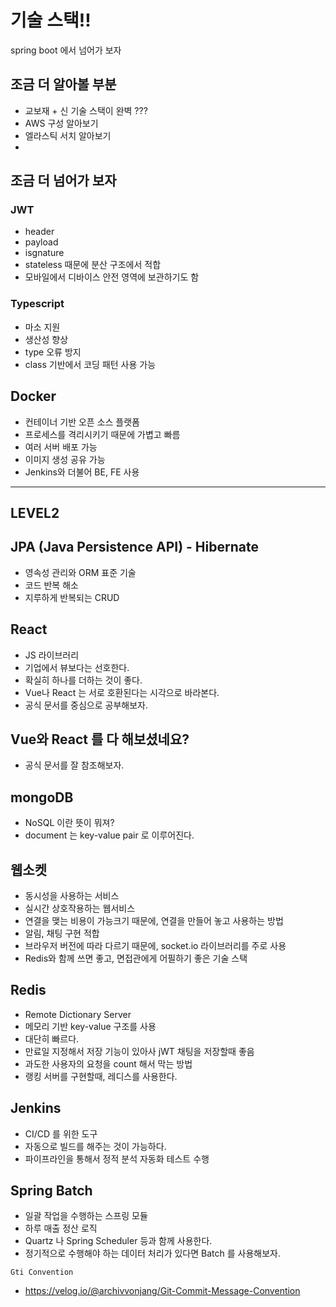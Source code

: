 # 기술 스택!!

spring boot 에서 넘어가 보자

## 조금 더 알아볼 부분

- 교보재 + 신 기술 스택이 완벽 ???
- AWS 구성 알아보기
- 엘라스틱 서치 알아보기
- 

## 조금 더 넘어가 보자

### JWT

- header
- payload
- isgnature
- stateless 때문에 분산 구조에서 적합
- 모바일에서 디바이스 안전 영역에 보관하기도 함

### Typescript

- 마소 지원
- 생산성 향상
- type 오류 방지
- class 기반에서 코딩 패턴 사용 가능

## Docker

- 컨테이너 기반 오픈 소스 플랫폼
- 프로세스를 격리시키기 때문에 가볍고 빠름
- 여러 서버 배포 가능
- 이미지 생성 공유 가능
- Jenkins와 더불어 BE, FE 사용

------

## LEVEL2

## JPA (Java Persistence API) - Hibernate

- 영속성 관리와 ORM 표준 기술
- 코드 반복 해소
- 지루하게 반복되는 CRUD

## React

- JS 라이브러리
- 기업에서 뷰보다는 선호한다.
- 확실히 하나를 더하는 것이 좋다.
- Vue나 React 는 서로 호환된다는 시각으로 바라본다.
- 공식 문서를 중심으로 공부해보자.

## Vue와 React 를 다 해보셨네요?

- 공식 문서를 잘 참조해보자.

## mongoDB

- NoSQL 이란 뜻이 뭐져?
- document 는 key-value pair 로 이루어진다.

## 웹소켓

- 동시성을 사용하는 서비스
- 실시간 상호작용하는 웹서비스
- 연결을 맺는 비용이 가능크기 때문에, 연결을 만들어 놓고 사용하는 방법
- 알림, 채팅 구현 적합
- 브라우저 버전에 따라 다르기 때문에, socket.io 라이브러리를 주로 사용
- Redis와 함께 쓰면 좋고, 면접관에게 어필하기 좋은 기술 스택

## Redis

- Remote Dictionary Server
- 메모리 기반 key-value 구조를 사용
- 대단히 빠르다.
- 만료일 지정해서 저장 기능이 있아사 jWT 채팅을 저장할때 좋음
- 과도한 사용자의 요청을 count 해서 막는 방법
- 랭킹 서버를 구현할때, 레디스를 사용한다.

## Jenkins

- CI/CD 를 위한 도구
- 자동으로 빌드를 해주는 것이 가능하다.
- 파이프라인을 통해서 정적 분석 자동화 테스트 수행

## Spring Batch

- 일괄 작업을 수행하는 스프링 모듈
- 하루 매출 정산 로직
- Quartz 나 Spring Scheduler 등과 함께 사용한다.
- 정기적으로 수행해야 하는 데이터 처리가 있다면 Batch 를 사용해보자.



`Gti Convention`
- https://velog.io/@archivvonjang/Git-Commit-Message-Convention